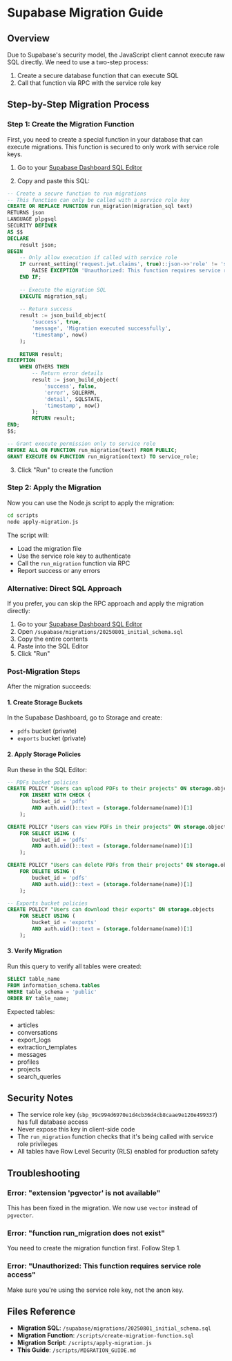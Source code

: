 # Supabase Migration Guide

## Overview

Due to Supabase's security model, the JavaScript client cannot execute raw SQL directly. We need to use a two-step process:

1. Create a secure database function that can execute SQL
2. Call that function via RPC with the service role key

## Step-by-Step Migration Process

### Step 1: Create the Migration Function

First, you need to create a special function in your database that can execute migrations. This function is secured to only work with service role keys.

1. Go to your [Supabase Dashboard SQL Editor](https://supabase.com/dashboard/project/qzvfufadiqmizrozejci/sql)

2. Copy and paste this SQL:

```sql
-- Create a secure function to run migrations
-- This function can only be called with a service role key
CREATE OR REPLACE FUNCTION run_migration(migration_sql text)
RETURNS json
LANGUAGE plpgsql
SECURITY DEFINER
AS $$
DECLARE
    result json;
BEGIN
    -- Only allow execution if called with service role
    IF current_setting('request.jwt.claims', true)::json->>'role' != 'service_role' THEN
        RAISE EXCEPTION 'Unauthorized: This function requires service role access';
    END IF;
    
    -- Execute the migration SQL
    EXECUTE migration_sql;
    
    -- Return success
    result := json_build_object(
        'success', true,
        'message', 'Migration executed successfully',
        'timestamp', now()
    );
    
    RETURN result;
EXCEPTION
    WHEN OTHERS THEN
        -- Return error details
        result := json_build_object(
            'success', false,
            'error', SQLERRM,
            'detail', SQLSTATE,
            'timestamp', now()
        );
        RETURN result;
END;
$$;

-- Grant execute permission only to service role
REVOKE ALL ON FUNCTION run_migration(text) FROM PUBLIC;
GRANT EXECUTE ON FUNCTION run_migration(text) TO service_role;
```

3. Click "Run" to create the function

### Step 2: Apply the Migration

Now you can use the Node.js script to apply the migration:

```bash
cd scripts
node apply-migration.js
```

The script will:
- Load the migration file
- Use the service role key to authenticate
- Call the `run_migration` function via RPC
- Report success or any errors

### Alternative: Direct SQL Approach

If you prefer, you can skip the RPC approach and apply the migration directly:

1. Go to your [Supabase Dashboard SQL Editor](https://supabase.com/dashboard/project/qzvfufadiqmizrozejci/sql)
2. Open `/supabase/migrations/20250801_initial_schema.sql`
3. Copy the entire contents
4. Paste into the SQL Editor
5. Click "Run"

### Post-Migration Steps

After the migration succeeds:

#### 1. Create Storage Buckets

In the Supabase Dashboard, go to Storage and create:
- `pdfs` bucket (private)
- `exports` bucket (private)

#### 2. Apply Storage Policies

Run these in the SQL Editor:

```sql
-- PDFs bucket policies
CREATE POLICY "Users can upload PDFs to their projects" ON storage.objects
    FOR INSERT WITH CHECK (
        bucket_id = 'pdfs' 
        AND auth.uid()::text = (storage.foldername(name))[1]
    );

CREATE POLICY "Users can view PDFs in their projects" ON storage.objects
    FOR SELECT USING (
        bucket_id = 'pdfs' 
        AND auth.uid()::text = (storage.foldername(name))[1]
    );

CREATE POLICY "Users can delete PDFs from their projects" ON storage.objects
    FOR DELETE USING (
        bucket_id = 'pdfs' 
        AND auth.uid()::text = (storage.foldername(name))[1]
    );

-- Exports bucket policies
CREATE POLICY "Users can download their exports" ON storage.objects
    FOR SELECT USING (
        bucket_id = 'exports' 
        AND auth.uid()::text = (storage.foldername(name))[1]
    );
```

#### 3. Verify Migration

Run this query to verify all tables were created:

```sql
SELECT table_name 
FROM information_schema.tables 
WHERE table_schema = 'public' 
ORDER BY table_name;
```

Expected tables:
- articles
- conversations
- export_logs
- extraction_templates
- messages
- profiles
- projects
- search_queries

## Security Notes

- The service role key (`sbp_99c994d6970e1d4cb36d4cb8caae9e120e499337`) has full database access
- Never expose this key in client-side code
- The `run_migration` function checks that it's being called with service role privileges
- All tables have Row Level Security (RLS) enabled for production safety

## Troubleshooting

### Error: "extension 'pgvector' is not available"
This has been fixed in the migration. We now use `vector` instead of `pgvector`.

### Error: "function run_migration does not exist"
You need to create the migration function first. Follow Step 1.

### Error: "Unauthorized: This function requires service role access"
Make sure you're using the service role key, not the anon key.

## Files Reference

- **Migration SQL**: `/supabase/migrations/20250801_initial_schema.sql`
- **Migration Function**: `/scripts/create-migration-function.sql`
- **Migration Script**: `/scripts/apply-migration.js`
- **This Guide**: `/scripts/MIGRATION_GUIDE.md`